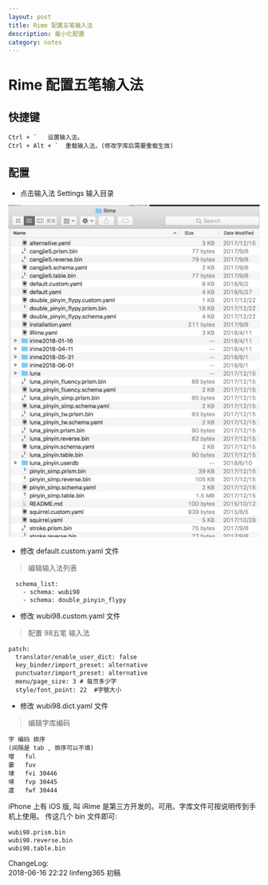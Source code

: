 ```yaml
---
layout: post
title: Rime 配置五笔输入法 
description: 最小化配置
category: notes
---
```



# Rime 配置五笔输入法 


## 快捷键

```
Ctrl + `   设置输入法。
Ctrl + Alt + `  重载输入法。(修改字库后需要重载生效)

```


## 配置

* 点击输入法 Settings 输入目录

![Rime.jpg](https://github.com/linfeng365/linfeng365.github.io/blob/master/images/Rime.jpg?raw=true)


* 修改
default.custom.yaml 文件

> 编辑输入法列表
```
  schema_list:
    - schema: wubi98
    - schema: double_pinyin_flypy
```


* 修改
wubi98.custom.yaml 文件

> 配置 98五笔 输入法

```
patch:
  translator/enable_user_dict: false
  key_binder/import_preset: alternative
  punctuator/import_preset: alternative
  menu/page_size: 3 # 每页多少字
  style/font_point: 22  #字號大小
```

* 修改
wubi98.dict.yaml 文件

> 编辑字库编码

```
字 编码 排序
(间隔是 tab , 排序可以不填)
增	ful
霎	fuv
埭	fvi	30446
埽	fvp	30445
逵	fwf	30444 
```


iPhone 上有 iOS 版, 叫 iRime 是第三方开发的。可用。字库文件可按说明传到手机上使用。
传这几个 bin 文件即可:
```
wubi98.prism.bin
wubi98.reverse.bin
wubi98.table.bin
```


ChangeLog:  
2018-06-16 22:22 linfeng365 初稿  

